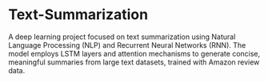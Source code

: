# Text-Summarization
A deep learning project focused on text summarization using Natural Language Processing (NLP) and Recurrent Neural Networks (RNN). The model employs LSTM layers and attention mechanisms to generate concise, meaningful summaries from large text datasets, trained with Amazon review data.
